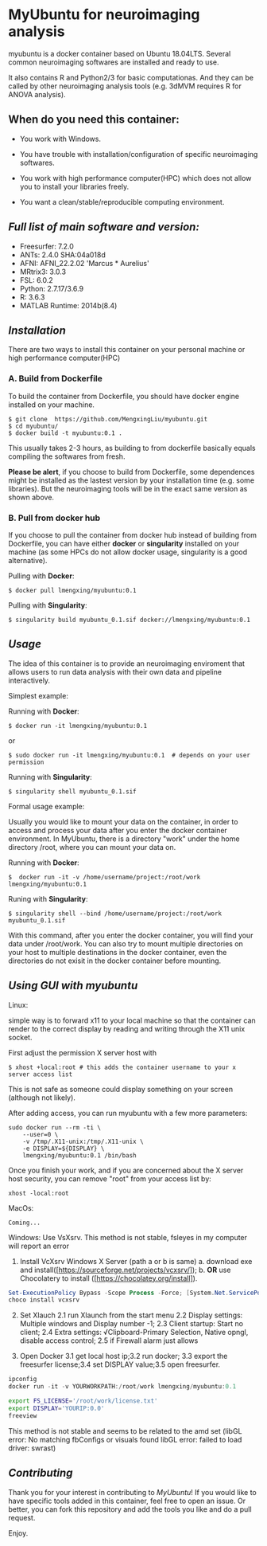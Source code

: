 # MyUbuntu for neuroimaging analysis


myubuntu is a docker container based on Ubuntu 18.04LTS. Several common neuroimaging softwares are installed and ready to use.

It also contains R and Python2/3 for basic computationas. And they can be called by other neuroimaging analysis tools (e.g. 3dMVM requires R for ANOVA analysis).

## When do you need this container:
 
* You work with Windows.
  
* You have trouble with installation/configuration of specific neuroimaging softwares.
  
* You work with high performance computer(HPC) which does not allow you to install your libraries freely.
  
* You want a clean/stable/reproducible computing environment.
  

## *Full list of main software and version:*

* Freesurfer:      7.2.0
* ANTs:         2.4.0 SHA:04a018d
* AFNI:         AFNI_22.2.02 'Marcus * Aurelius'
* MRtrix3:      3.0.3
* FSL:          6.0.2
* Python:       2.7.17/3.6.9
* R:            3.6.3
* MATLAB Runtime: 2014b(8.4)
  
## *Installation*

There are two ways to install this container on your personal machine or high performance computer(HPC)

### A. Build from Dockerfile

To build the container from Dockerfile, you should have docker engine installed on your machine.

    $ git clone  https://github.com/MengxingLiu/myubuntu.git
    $ cd myubuntu/
    $ docker build -t myubuntu:0.1 .
This usually takes 2-3 hours, as building to from dockerfile basically equals compiling the softwares from fresh. 

**Please be alert**, if you choose to build from Dockerfile, some dependences might be installed as the lastest version by your installation time (e.g. some libraries). But the neuroimaging tools will be in the exact same version as shown above.

### B. Pull from docker hub

If you choose to pull the container from docker hub instead of building from Dockerfile, you can have either **docker** or **singularity** installed on your machine (as some HPCs do not allow docker usage, singularity is a good alternative).

Pulling with **Docker**:

    $ docker pull lmengxing/myubuntu:0.1 

Pulling with **Singularity**:

    $ singularity build myubuntu_0.1.sif docker://lmengxing/myubuntu:0.1


## *Usage*

The idea of this container is to provide an neuroimaging enviroment that allows users to run data analysis with their own data and pipeline interactively.

Simplest example:

Running with **Docker**:

    $ docker run -it lmengxing/myubuntu:0.1 

or 

    $ sudo docker run -it lmengxing/myubuntu:0.1  # depends on your user permission

Running with **Singularity**:

    $ singularity shell myubuntu_0.1.sif 


Formal usage example:

Usually you would like to mount your data on the container, in order to access and process your data after you enter the docker container environment. In MyUbuntu, there is a directory "work" under the home directory /root, where you can mount your data on.

Running with **Docker**:

    $  docker run -it -v /home/username/project:/root/work lmengxing/myubuntu:0.1

Runing with **Singularity**:

    $ singularity shell --bind /home/username/project:/root/work myubuntu_0.1.sif

With this command, after you enter the docker container, you will find your data under /root/work. You can also try to mount multiple directories on your host to multiple destinations in the docker container, even the directories do not exisit in the docker container before mounting.


## *Using GUI with myubuntu*

Linux:

simple way is to forward x11 to your local machine so that the container can render to the correct display by reading and writing through the X11 unix socket.

First adjust the permission X server host with 

    $ xhost +local:root # this adds the container username to your x server access list

This is not safe as someone could display something on your screen (although not likely).

After adding access, you can run myubuntu with a few more parameters:

    sudo docker run --rm -ti \
        --user=0 \
        -v /tmp/.X11-unix:/tmp/.X11-unix \
        -e DISPLAY=${DISPLAY} \
        lmengxing/myubuntu:0.1 /bin/bash

Once you finish your work, and if you are concerned about the X server host security, you can remove "root" from your access list by:

    xhost -local:root

MacOs:

    Coming...

Windows:
    Use VsXsrv. This method is not stable, fsleyes in my computer will report an error
    
1. Install VcXsrv Windows X Server (path a or b is same)
    a. download exe and install([https://sourceforge.net/projects/vcxsrv/]);
    b. **OR** use Chocolatery to install ([https://chocolatey.org/install]).
 ```PowerShell
Set-ExecutionPolicy Bypass -Scope Process -Force; [System.Net.ServicePointManager]::SecurityProtocol = [System.Net.ServicePointManager]::SecurityProtocol -bor 3072; iex ((New-Object System.Net.WebClient).DownloadString('https://community.chocolatey.org/install.ps1'))
choco install vcxsrv
```
    
2. Set Xlauch
    2.1 run Xlaunch from the start menu
    2.2 Display settings: Multiple windows and Display number -1;
    2.3 Client startup: Start no client;
    2.4 Extra settings: √Clipboard-Primary Selection, Native opngl, disable access control;
    2.5 if Firewall alarm just allows
    
3. Open Docker
3.1 get local host ip;3.2 run docker; 3.3 export the freesurfer license;3.4 set DISPLAY value;3.5 open freesurfer.
```PowerShell
ipconfig
docker run -it -v YOURWORKPATH:/root/work lmengxing/myubuntu:0.1
```
```Bash
export FS_LICENSE='/root/work/license.txt'
export DISPLAY='YOURIP:0.0'
freeview
```

This method is not stable and seems to be related to the amd set (libGL error: No matching fbConfigs or visuals found
libGL error: failed to load driver: swrast)

## *Contributing*

Thank you for your interest in contributing to *MyUbuntu*! If you would like to have specific tools added in this container, feel free to open an issue. Or better, you can fork this repository and add the tools you like and do a pull request. 

Enjoy.




